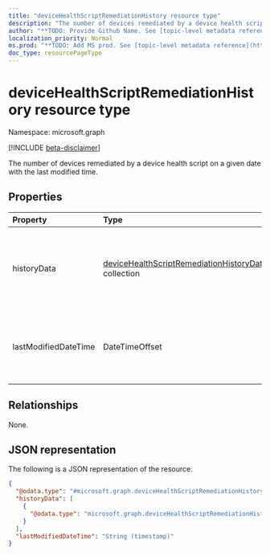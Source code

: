 ```yaml
---
title: "deviceHealthScriptRemediationHistory resource type"
description: "The number of devices remediated by a device health script on a given date with the last modified time."
author: "**TODO: Provide Github Name. See [topic-level metadata reference](https://msgo.azurewebsites.net/add/document/guidelines/metadata.html#topic-level-metadata)**"
localization_priority: Normal
ms.prod: "**TODO: Add MS prod. See [topic-level metadata reference](https://msgo.azurewebsites.net/add/document/guidelines/metadata.html#topic-level-metadata)**"
doc_type: resourcePageType
---
```


# deviceHealthScriptRemediationHistory resource type

Namespace: microsoft.graph

[!INCLUDE [beta-disclaimer](../../includes/beta-disclaimer.md)]

The number of devices remediated by a device health script on a given date with the last modified time.

## Properties
|Property|Type|Description|
|:---|:---|:---|
|historyData|[deviceHealthScriptRemediationHistoryData](../resources/devicehealthscriptremediationhistorydata.md) collection|The number of devices remediated by the device health script on the given date.|
|lastModifiedDateTime|DateTimeOffset|The date on which the results history is calculated for the healthscript.|

## Relationships
None.

## JSON representation
The following is a JSON representation of the resource.
<!-- {
  "blockType": "resource",
  "@odata.type": "microsoft.graph.deviceHealthScriptRemediationHistory"
}
-->
``` json
{
  "@odata.type": "#microsoft.graph.deviceHealthScriptRemediationHistory",
  "historyData": [
    {
      "@odata.type": "microsoft.graph.deviceHealthScriptRemediationHistoryData"
    }
  ],
  "lastModifiedDateTime": "String (timestamp)"
}
```

